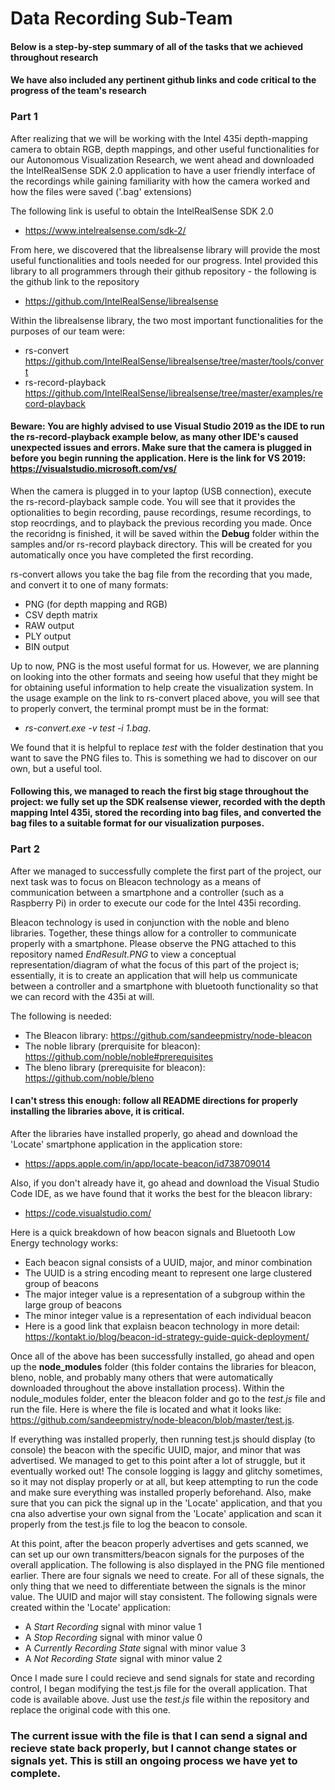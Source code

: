 # Data Recording Sub-Team

#### Below is a step-by-step summary of all of the tasks that we achieved throughout research
#### We have also included any pertinent github links and code critical to the progress of the team's research

### Part 1

After realizing that we will be working with the Intel 435i depth-mapping camera to obtain RGB, depth mappings, and other useful functionalities for our Autonomous Visualization Research, we went ahead and downloaded the IntelRealSense SDK 2.0 application to have a user friendly interface of the recordings while gaining familiarity with how the camera worked and how the files were saved ('.bag' extensions)

The following link is useful to obtain the IntelRealSense SDK 2.0 

* https://www.intelrealsense.com/sdk-2/


From here, we discovered that the librealsense library will provide the most useful functionalities and tools needed for our progress. Intel provided this library to all programmers through their github repository - the following is the github link to the repository

* https://github.com/IntelRealSense/librealsense


Within the librealsense library, the two most important functionalities for the purposes of our team were: 

 * rs-convert https://github.com/IntelRealSense/librealsense/tree/master/tools/convert
 * rs-record-playback https://github.com/IntelRealSense/librealsense/tree/master/examples/record-playback
 
#### Beware: You are highly advised to use Visual Studio 2019 as the IDE to run the rs-record-playback example below, as many other IDE's caused unexpected issues and errors. Make sure that the camera is plugged in before you begin running the application. Here is the link for VS 2019: https://visualstudio.microsoft.com/vs/
 
When the camera is plugged in to your laptop (USB connection), execute the rs-record-playback sample code. You will see that it provides the optionalities to begin recording, pause recordings, resume recordings, to stop reocrdings, and to playback the previous recording you made. Once the recoridng is finished, it will be saved within the **Debug** folder within the samples and/or rs-record playback directory. This will be created for you automatically once you have completed the first recording.

rs-convert allows you take the bag file from the recording that you made, and convert it to one of many formats:
* PNG (for depth mapping and RGB)
* CSV depth matrix
* RAW output
* PLY output
* BIN output

Up to now, PNG is the most useful format for us. However, we are planning on looking into the other formats and seeing how useful that they might be for obtaining useful information to help create the visualization system. In the usage example on the link to rs-convert placed above, you will see that to properly convert, the terminal prompt must be in the format:
 - *rs-convert.exe -v test -i 1.bag*. 
 
We found that it is helpful to replace *test* with the folder destination that you want to save the PNG files to. This is something we had to discover on our own, but a useful tool.

#### Following this, we managed to reach the first big stage throughout the project: we fully set up the SDK realsense viewer, recorded with the depth mapping Intel 435i, stored the recording into bag files, and converted the bag files to a suitable format for our visualization purposes.


### Part 2

After we managed to successfully complete the first part of the project, our next task was to focus on Bleacon technology as a means of communication between a smartphone and a controller (such as a Raspberry Pi) in order to execute our code for the Intel 435i recording.

Bleacon technology is used in conjunction with the noble and bleno libraries. Together, these things allow for a controller to communicate properly with a smartphone. Please observe the PNG attached to this repository named *EndResult.PNG* to view a conceptual representation/diagram of what the focus of this part of the project is; essentially, it is to create an application that will help us communicate between a controller and a smartphone with bluetooth functionality so that we can record with the 435i at will.

The following is needed:
* The Bleacon library: https://github.com/sandeepmistry/node-bleacon
* The noble library (prerquisite for bleacon): https://github.com/noble/noble#prerequisites
* The bleno library (prerequisite for bleacon): https://github.com/noble/bleno

#### I can't stress this enough: follow all README directions for properly installing the libraries above, it is critical.

After the libraries have installed properly, go ahead and download the 'Locate' smartphone application in the application store:
* https://apps.apple.com/in/app/locate-beacon/id738709014 

Also, if you don't already have it, go ahead and download the Visual Studio Code IDE, as we have found that it works the best for the bleacon library:
* https://code.visualstudio.com/

Here is a quick breakdown of how beacon signals and Bluetooth Low Energy technology works:
* Each beacon signal consists of a UUID, major, and minor combination
* The UUID is a string encoding meant to represent one large clustered group of beacons
* The major integer value is a representation of a subgroup within the large group of beacons
* The minor integer value is a representation of each individual beacon
* Here is a good link that explaisn beacon technology in more detail: https://kontakt.io/blog/beacon-id-strategy-guide-quick-deployment/

Once all of the above has been successfully installed, go ahead and open up the **node_modules** folder (this folder contains the libraries for bleacon, bleno, noble, and probably many others that were automatically downloaded throughout the above installation process). Within the nodule_modules folder, enter the bleacon folder and go to the *test.js* file and run the file. Here is where the file is located and what it looks like: https://github.com/sandeepmistry/node-bleacon/blob/master/test.js.

If everything was installed properly, then running test.js should display (to console) the beacon with the specific UUID, major, and minor that was advertised. We managed to get to this point after a lot of struggle, but it eventually worked out! The console logging is laggy and glitchy sometimes, so it may not display properly or at all, but keep attempting to run the code and make sure everything was installed properly beforehand. Also, make sure that you can pick the signal up in the 'Locate' application, and that you cna also advertise your own signal from the 'Locate' application and scan it properly from the test.js file to log the beacon to console.

At this point, after the beacon properly advertises and gets scanned, we can set up our own transmitters/beacon signals for the purposes of the overall application. The following is also displayed in the PNG file mentioned earlier. There are four signals we need to create. For all of these signals, the only thing that we need to differentiate between the signals is the minor value. The UUID and major will stay consistent. The following signals were created within the 'Locate' application:
* A *Start Recording* signal with minor value 1
* A *Stop Recording* signal with minor value 0
* A *Currently Recording State* signal with minor value 3
* A *Not Recording State* signal with minor value 2

Once I made sure I could recieve and send signals for state and recording control, I began modifying the test.js file for the overall application. That code is available above. Just use the *test.js* file within the repository and replace the original code with this one. 

### The current issue with the file is that I can send a signal and recieve state back properly, but I cannot change states or signals yet. This is still an ongoing process we have yet to complete.




